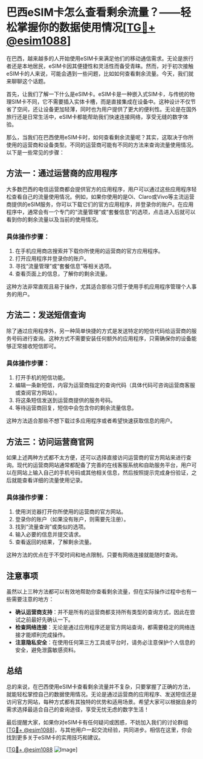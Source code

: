 # 巴西eSIM卡怎么查看剩余流量？——轻松掌握你的数据使用情况[[TG💪+ @esim1088](https://t.me/s/esim1088)]

在巴西，越来越多的人开始使用eSIM卡来满足他们的移动通信需求。无论是旅行者还是本地居民，eSIM卡因其便捷性和灵活性而备受青睐。然而，对于初次接触eSIM卡的人来说，可能会遇到一些问题，比如如何查看剩余流量。今天，我们就来聊聊这个话题。

首先，让我们了解一下什么是eSIM卡。eSIM卡是一种嵌入式SIM卡，与传统的物理SIM卡不同，它不需要插入实体卡槽，而是直接集成在设备中。这种设计不仅节省了空间，还让设备更加轻薄，同时也为用户提供了更大的便利性。无论是在国外旅行还是日常生活中，eSIM卡都能帮助我们快速连接网络，享受无缝的数字体验。

那么，当我们在巴西使用eSIM卡时，如何查看剩余流量呢？其实，这取决于你所使用的运营商和设备类型。不同的运营商可能有不同的方法来查询流量使用情况。以下是一些常见的步骤：

## 方法一：通过运营商的应用程序

大多数巴西的电信运营商都会提供官方的应用程序，用户可以通过这些应用程序轻松查看自己的流量使用情况。例如，如果你使用的是Oi、Claro或Vivo等主流运营商提供的eSIM服务，你可以下载它们的官方应用程序，并登录你的账户。在应用程序中，通常会有一个专门的“流量管理”或“套餐信息”的选项，点击进入后就可以看到你的剩余流量以及当前的使用情况。

### 具体操作步骤：
1. 在手机应用商店搜索并下载你所使用的运营商的官方应用程序。
2. 打开应用程序并登录你的账户。
3. 寻找“流量管理”或“套餐信息”等相关选项。
4. 查看页面上的信息，了解你的剩余流量。

这种方法非常直观且易于操作，尤其适合那些习惯于使用手机应用程序管理个人事务的用户。

## 方法二：发送短信查询

除了通过应用程序外，另一种简单快捷的方式是发送特定的短信代码给运营商的服务号码进行查询。这种方式不需要安装任何额外的应用程序，只需确保你的设备能够正常接收短信即可。

### 具体操作步骤：
1. 打开手机的短信功能。
2. 编辑一条新短信，内容为运营商指定的查询代码（具体代码可咨询运营商客服或查阅官方网站）。
3. 将这条短信发送到运营商提供的服务号码。
4. 等待运营商回复，短信中会包含你的剩余流量信息。

这种方法适合那些不想下载过多应用程序或者希望快速获取信息的用户。

## 方法三：访问运营商官网

如果上述两种方式都不太方便，还可以选择直接访问运营商的官方网站来进行查询。现代的运营商网站通常都配备了完善的在线客服系统和自助服务平台，用户可以在网站上输入自己的手机号码或其他相关信息，然后按照提示完成身份验证，之后就能查看详细的流量使用记录。

### 具体操作步骤：
1. 使用浏览器打开你所使用的运营商的官方网站。
2. 登录你的账户（如果没有账户，则需要先注册）。
3. 找到“流量查询”或类似的选项。
4. 输入必要的信息并提交请求。
5. 查看返回的结果，了解剩余流量。

这种方法的优点在于不受时间和地点限制，只要有网络连接就能随时查询。

## 注意事项

虽然以上三种方法都可以有效地帮助你查看剩余流量，但在实际操作过程中也有一些需要注意的地方：

- **确认运营商支持**：并不是所有的运营商都支持所有类型的查询方式，因此在尝试之前最好先确认一下。
- **检查网络连接**：无论是通过应用程序还是官方网站查询，都需要稳定的网络连接才能顺利完成操作。
- **注意隐私安全**：在使用任何第三方工具或平台时，请务必注意保护个人信息的安全，避免泄露敏感资料。

## 总结

总的来说，在巴西使用eSIM卡查看剩余流量并不复杂，只要掌握了正确的方法，就能轻松掌控自己的数据使用情况。无论是通过运营商的应用程序、发送短信还是访问官方网站，每种方式都有其独特的优势和适用场景。希望大家可以根据自身的需求选择最适合自己的查询途径，享受无忧无虑的数字生活！

最后提醒大家，如果你对eSIM卡有任何疑问或困惑，不妨加入我们的讨论群组[[TG💪+ @esim1088](https://t.me/s/esim1088)]，与其他用户一起交流经验，共同进步。相信在这里，你会找到更多关于eSIM卡的实用技巧和建议。

[[TG💪+ @esim1088](https://t.me/s/esim1088) ![Image](https://i.postimg.cc/4NQfJmqS/Snipaste-2025-05-13-00-14-12.png)]